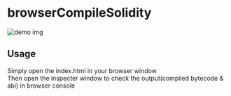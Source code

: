 # browserCompileSolidity
![demo img]('./img/demo.png')

## Usage
Simply open the index.html in your browser window<br>
Then open the inspecter window to check the output(compiled bytecode & abi) in browser console 
